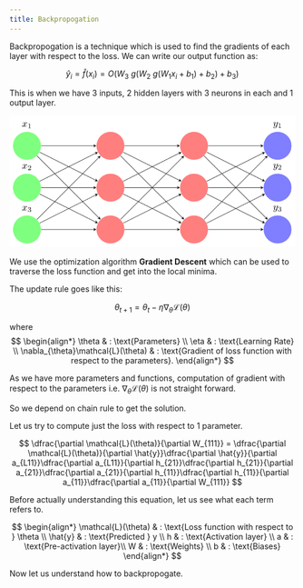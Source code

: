 ```yaml
---
title: Backpropogation
---
```


Backpropogation is a technique which is used to find the gradients of each layer with respect to the loss. We can write our output function as:

$$
\hat{y}_i = \hat{f}(x_i) = O(W_3 \ g(W_2 \ g(W_1 x_i + b_1) + b_2) + b_3)
$$

This is when we have 3 inputs, 2 hidden layers with 3 neurons in each and 1 output layer.

![Example Feed Forward Neural Network](/images/Neuron-1.png)

We use the optimization algorithm **Gradient Descent** which can be used to traverse the loss function and get into the local minima.

The update rule goes like this:

$$
\theta_{t+1} = \theta_{t} - \eta \nabla_{\theta}\mathcal{L}(\theta)
$$

where
$$
\begin{align*}
\theta  &  :     \text{Parameters} \\
\eta & :  \text{Learning Rate} \\
\nabla_{\theta}\mathcal{L}(\theta) & : \text{Gradient of loss function with respect to the parameters}.
\end{align*}
$$

As we have more parameters and functions, computation of gradient with respect to the parameters i.e. $\nabla_{\theta}\mathcal{L}(\theta)$ is not straight forward.

So we depend on chain rule to get the solution.

Let us try to compute just the loss with respect to $1$ parameter.

$$
\dfrac{\partial \mathcal{L}(\theta)}{\partial W_{111}} = \dfrac{\partial \mathcal{L}(\theta)}{\partial \hat{y}}\dfrac{\partial \hat{y}}{\partial a_{L11}}\dfrac{\partial a_{L11}}{\partial h_{21}}\dfrac{\partial h_{21}}{\partial a_{21}}\dfrac{\partial a_{21}}{\partial h_{11}}\dfrac{\partial h_{11}}{\partial a_{11}}\dfrac{\partial a_{11}}{\partial W_{111}}
$$

Before actually understanding this equation, let us see what each term refers to.

$$
\begin{align*}
\mathcal{L}(\theta) & : \text{Loss function with respect to } \theta \\
\hat{y} & : \text{Predicted } y \\
h & : \text{Activation layer} \\
a & : \text{Pre-activation layer}\\
W & : \text{Weights} \\
b & : \text{Biases}
\end{align*}
$$

Now let us understand how to backpropogate.

